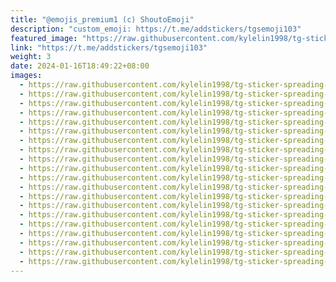 ```yaml
---
title: "@emojis_premium1 (c) ShoutoEmoji"
description: "custom_emoji: https://t.me/addstickers/tgsemoji103"
featured_image: "https://raw.githubusercontent.com/kylelin1998/tg-sticker-spreading-worldwide-images/main/img/a0781b15-5e9d-4544-8a6a-8cb547fe5f01.jpg"
link: "https://t.me/addstickers/tgsemoji103"
weight: 3
date: 2024-01-16T18:49:22+08:00
images:
  - https://raw.githubusercontent.com/kylelin1998/tg-sticker-spreading-worldwide-images/main/img/a0781b15-5e9d-4544-8a6a-8cb547fe5f01.jpg
  - https://raw.githubusercontent.com/kylelin1998/tg-sticker-spreading-worldwide-images/main/img/7395f9c7-d913-4538-a986-03a83b33b445.jpg
  - https://raw.githubusercontent.com/kylelin1998/tg-sticker-spreading-worldwide-images/main/img/ced22255-03cb-4bf4-a860-d18c3042aff8.jpg
  - https://raw.githubusercontent.com/kylelin1998/tg-sticker-spreading-worldwide-images/main/img/cdc44879-2e54-4875-b765-c569dd8f9fe4.jpg
  - https://raw.githubusercontent.com/kylelin1998/tg-sticker-spreading-worldwide-images/main/img/c92ae82c-66ab-4a4e-9cf9-74684bb77464.jpg
  - https://raw.githubusercontent.com/kylelin1998/tg-sticker-spreading-worldwide-images/main/img/8bca97ee-f14e-4bd0-9208-844d1e448724.jpg
  - https://raw.githubusercontent.com/kylelin1998/tg-sticker-spreading-worldwide-images/main/img/14d2a62f-c588-4cc5-8b38-c0b8e63d643f.jpg
  - https://raw.githubusercontent.com/kylelin1998/tg-sticker-spreading-worldwide-images/main/img/188c9740-5930-4a6f-897e-5d9d9cb6770d.jpg
  - https://raw.githubusercontent.com/kylelin1998/tg-sticker-spreading-worldwide-images/main/img/b32f0c52-b7a0-442b-bcae-5a7ebdc59e63.jpg
  - https://raw.githubusercontent.com/kylelin1998/tg-sticker-spreading-worldwide-images/main/img/cd12ed1d-54df-4d2e-bbac-705af28b3c86.jpg
  - https://raw.githubusercontent.com/kylelin1998/tg-sticker-spreading-worldwide-images/main/img/5d17f620-98f0-49d4-996b-13e6a34994f7.jpg
  - https://raw.githubusercontent.com/kylelin1998/tg-sticker-spreading-worldwide-images/main/img/0dd92e2f-c47e-4717-81e8-a010f005c368.jpg
  - https://raw.githubusercontent.com/kylelin1998/tg-sticker-spreading-worldwide-images/main/img/af9bb223-7461-454b-8a4d-2cd9f7025317.jpg
  - https://raw.githubusercontent.com/kylelin1998/tg-sticker-spreading-worldwide-images/main/img/6cf295da-af3c-4d87-83ba-867652a20fb8.jpg
  - https://raw.githubusercontent.com/kylelin1998/tg-sticker-spreading-worldwide-images/main/img/86331c2e-02bc-439d-97ff-ed4e07531b2f.jpg
  - https://raw.githubusercontent.com/kylelin1998/tg-sticker-spreading-worldwide-images/main/img/56cb025d-c40a-403f-93a5-f2f7d0f39461.jpg
  - https://raw.githubusercontent.com/kylelin1998/tg-sticker-spreading-worldwide-images/main/img/ace06548-fb2f-40cf-a433-a1b79f14cf32.jpg
  - https://raw.githubusercontent.com/kylelin1998/tg-sticker-spreading-worldwide-images/main/img/32e129b0-4c93-433b-9c23-4150d2eea493.jpg
  - https://raw.githubusercontent.com/kylelin1998/tg-sticker-spreading-worldwide-images/main/img/77888525-d359-4675-9ec6-c1a909822449.jpg
  - https://raw.githubusercontent.com/kylelin1998/tg-sticker-spreading-worldwide-images/main/img/67444632-6fcc-4fd3-9357-17d9d65f96ca.jpg
---
```

